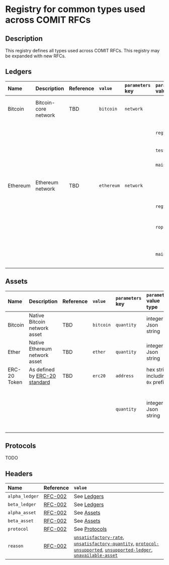 # Registry for common types used across COMIT RFCs

## Description

This registry defines all types used across COMIT RFCs.
This registry may be expanded with new RFCs.

## Ledgers

<!-- TODO: Parameters to be moved in Bitcoin/Ethereum RFC -->
| Name     | Description            | Reference |  `value`   | `parameters` key | `parameters` value |`parameters` description         |
|:---      |:---                    |:---       |:---        |:---              |:---                |:---                             |
| Bitcoin  | Bitcoin-core network   | TBD       | `bitcoin`  | `network`        |                    | The network on which to operate |
|          |                        |           |            |                  | `regtest`          | Bitcoin-core regtest            |
|          |                        |           |            |                  | `testnet`          | Bitcoin testnet                 |
|          |                        |           |            |                  | `mainnet`          | Bitcoin mainnet                 |
| Ethereum | Ethereum network       | TBD       | `ethereum` | `network`        |                    | The network on which to operate |
|          |                        |           |            |                  | `regtest`          | Local dev network               |
|          |                        |           |            |                  | `ropsten`          | Ropsten testnet (network id 3)  |
|          |                        |           |            |                  | `mainnet`          | Ethereum mainnet (network id 1) |

## Assets
<!-- TODO: Parameters to be moved in Bitcoin/Ethereum RFC -->
| Name           | Description                   | Reference | `value`   | `parameters` key | `parameters` value type | `parameters` description |
|:---            |:----                          |:---       |:---       |:---              |:---                     |:---                      |
| Bitcoin        | Native Bitcoin network asset  | TBD       | `bitcoin` | `quantity`       | integer in Json string  | Amount in satoshi        |
| Ether          | Native Ethereum network asset | TBD       | `ether`   | `quantity`       | integer in Json string  | Amount in wei            |
| ERC-20 Token   | As defined by [ERC-20 standard](https://github.com/ethereum/EIPs/blob/master/EIPS/eip-20.md) | TBD | `erc20` | `address` | hex string including `0x` prefix | The hex address of the smart contract defining the given token |
|                 |                              |           |           |  `quantity`      |  integer in Json string  | The token amount without the decimal, e.g. 9000 PAY Tokens: `"9000000000000000000000"`, knowing that the PAY smart contract defines 18 decimals for its token |

## Protocols

TODO

## Headers

| Name           | Reference                                 | `value`
|:---            |:---                                       |:---                                    
| `alpha_ledger` | [RFC-002](./RFC-002-SWAP.md#alpha_ledger) | See [Ledgers](#ledgers)
| `beta_ledger`  | [RFC-002](./RFC-002-SWAP.md#beta_ledger)  | See [Ledgers](#ledgers)
| `alpha_asset ` | [RFC-002](./RFC-002-SWAP.md#alpha_asset)  | See [Assets](#assets)
| `beta_asset`   | [RFC-002](./RFC-002-SWAP.md#beta_asset)   | See [Assets](#assets)
| `protocol`     | [RFC-002](./RFC-002-SWAP.md#protocol)     | See [Protocols](#protocols)
| `reason`       | [RFC-002](./RFC-002-SWAP.md#reason-optional)       | [`unsatisfactory-rate`](./RFC-002-SWAP.md#reason-optional), [`unsatisfactory-quantity`](./RFC-002-SWAP.md#reason-optional), [`protocol-unsupported`](./RFC-002-SWAP.md#reason-optional), [`unsupported-ledger`](./RFC-002-SWAP.md#reason-optional), [`unavailable-asset`](./RFC-002-SWAP.md#reason-optional)
